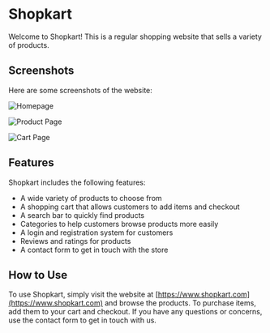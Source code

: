 # Shopkart

Welcome to Shopkart! This is a regular shopping website that sells a variety of products.

## Screenshots

Here are some screenshots of the website:

![Homepage](https://example.com/shopkart/homepage.png)

![Product Page](https://example.com/shopkart/product-page.png)

![Cart Page](https://example.com/shopkart/cart-page.png)

## Features

Shopkart includes the following features:

- A wide variety of products to choose from
- A shopping cart that allows customers to add items and checkout
- A search bar to quickly find products
- Categories to help customers browse products more easily
- A login and registration system for customers
- Reviews and ratings for products
- A contact form to get in touch with the store

## How to Use

To use Shopkart, simply visit the website at [https://www.shopkart.com](https://www.shopkart.com) and browse the products. To purchase items, add them to your cart and checkout. If you have any questions or concerns, use the contact form to get in touch with us.

